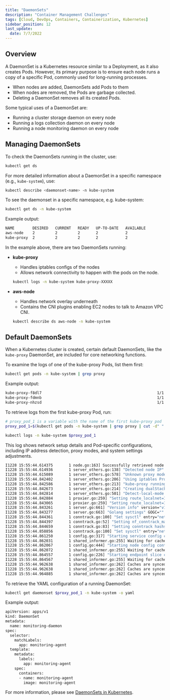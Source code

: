 ```yaml
---
title: "DaemonSets"
description: "Container Management Challenges"
tags: [Cloud, DevOps, Containers, Containerization, Kubernetes]
sidebar_position: 12
last_update:
  date: 7/7/2022
---
```



## Overview

A DaemonSet is a Kubernetes resource similar to a Deployment, as it also creates Pods. However, its primary purpose is to ensure each node runs a copy of a specific Pod, commonly used for long-running processes.

- When nodes are added, DaemonSets add Pods to them
- When nodes are removed, the Pods are garbage collected.
- Deleting a DaemonSet removes all its created Pods.

Some typical uses of a DaemonSet are:

- Running a cluster storage daemon on every node
- Running a logs collection daemon on every node
- Running a node monitoring daemon on every node


## Managing DaemonSets

To check the DaemonSets running in the cluster, use:

```bash
kubectl get ds
```

For more detailed information about a DaemonSet in a specific namespace (e.g., `kube-system`), use:

```bash
kubectl describe <daemonset-name> -n kube-system
```

To see the daemonset in a specific namespace, e.g. kube-system: 

```bash
kubectl get ds -n kube-system
```

Example output:

```bash
NAME        DESIRED   CURRENT   READY   UP-TO-DATE   AVAILABLE
aws-node    2         2         2       2            2
kube-proxy  2         2         2       2            2
```

In the example above, there are two DaemonSets running:

- **kube-proxy** 

    - Handles iptables configs of the nodes
    - Allows network connectivity to happen with the pods on the node.

    ```bash
    kubectl logs -n kube-system kube-proxy-XXXXX
    ```

- **aws-node** 

    - Handles network overlay underneath
    - Contains the CNI plugins enabling EC2 nodes to talk to Amazon VPC CNI.

    ```bash
    kubectl describe ds aws-node -n kube-system 
    ```


## Default DaemonSets

When a Kubernetes cluster is created, certain default DaemonSets, like the `kube-proxy` DaemonSet, are included for core networking functions.

To examine the logs of one of the kube-proxy Pods, list them first:

```bash
kubectl get pods -n kube-system | grep proxy
```

Example output:

```bash 
kube-proxy-f8dl7                                                   1/1     Running   3 (6m58s ago)   140d
kube-proxy-fdmnb                                                   1/1     Running   0               5m23s
kube-proxy-nhzsd                                                   1/1     Running   0               5m17s 
```

To retrieve logs from the first kube-proxy Pod, run:

```bash
# proxy_pod_1 is a variable with the name of the first kube-proxy pod
proxy_pod_1=$(kubectl get pods -n kube-system | grep proxy | cut -d" " -f1 | head -1)

kubectl logs -n kube-system $proxy_pod_1
```      

This log shows network setup details and Pod-specific configurations, including IP address detection, proxy modes, and system settings adjustments.

```bash       
I1228 15:55:44.614375       1 node.go:163] Successfully retrieved node IP: 10.0.0.100
I1228 15:55:44.614936       1 server_others.go:138] "Detected node IP" address="10.0.0.100"
I1228 15:55:44.615089       1 server_others.go:578] "Unknown proxy mode, assuming iptables proxy" proxyMode=""
I1228 15:55:44.842402       1 server_others.go:206] "Using iptables Proxier"
I1228 15:55:44.842586       1 server_others.go:213] "kube-proxy running in dual-stack mode" ipFamily=IPv4
I1228 15:55:44.842673       1 server_others.go:214] "Creating dualStackProxier for iptables"
I1228 15:55:44.842814       1 server_others.go:501] "Detect-local-mode set to ClusterCIDR, but no IPv6 cluster CIDR defined, , defaulting to no-op detect-local for IPv6"
I1228 15:55:44.842884       1 proxier.go:259] "Setting route_localnet=1, use nodePortAddresses to filter loopback addresses for NodePorts to skip it https://issues.k8s.io/90259"
I1228 15:55:44.843065       1 proxier.go:259] "Setting route_localnet=1, use nodePortAddresses to filter loopback addresses for NodePorts to skip it https://issues.k8s.io/90259"
I1228 15:55:44.843261       1 server.go:661] "Version info" version="v1.24.3"
I1228 15:55:44.843277       1 server.go:663] "Golang settings" GOGC="" GOMAXPROCS="" GOTRACEBACK=""
I1228 15:55:44.844361       1 conntrack.go:100] "Set sysctl" entry="net/netfilter/nf_conntrack_max" value=131072
I1228 15:55:44.844397       1 conntrack.go:52] "Setting nf_conntrack_max" nf_conntrack_max=131072
I1228 15:55:44.844659       1 conntrack.go:83] "Setting conntrack hashsize" conntrack hashsize=32768
I1228 15:55:44.858856       1 conntrack.go:100] "Set sysctl" entry="net/netfilter/nf_conntrack_tcp_timeout_close_wait" value=3600
I1228 15:55:44.861250       1 config.go:317] "Starting service config controller"
I1228 15:55:44.862031       1 shared_informer.go:255] Waiting for caches to sync for service config
I1228 15:55:44.862067       1 config.go:444] "Starting node config controller"
I1228 15:55:44.862072       1 shared_informer.go:255] Waiting for caches to sync for node config
I1228 15:55:44.864557       1 config.go:226] "Starting endpoint slice config controller"
I1228 15:55:44.864567       1 shared_informer.go:255] Waiting for caches to sync for endpoint slice config
I1228 15:55:44.962638       1 shared_informer.go:262] Caches are synced for service config
I1228 15:55:44.962638       1 shared_informer.go:262] Caches are synced for node config
I1228 15:55:44.964885       1 shared_informer.go:262] Caches are synced for endpoint slice config 
```

To retrieve the YAML configuration of a running DaemonSet:

```bash
kubectl get daemonset $proxy_pod_1 -n kube-system -o yaml
```

Example output:

```bash
apiVersion: apps/v1
kind: DaemonSet
metadata:
  name: monitoring-daemon 
spec:
  selector:
    matchLabels:
      app: monitoring-agent
  template:
    metadata:
      labels:
        app: monitoring-agent
    spec:
      containers:
      - name: monitoring-agent
        image: monitoring-agent 
```


For more information, please see [DaemonSets in Kubernetes](https://kubernetes.io/docs/concepts/workloads/controllers/daemonset/).



 

 
